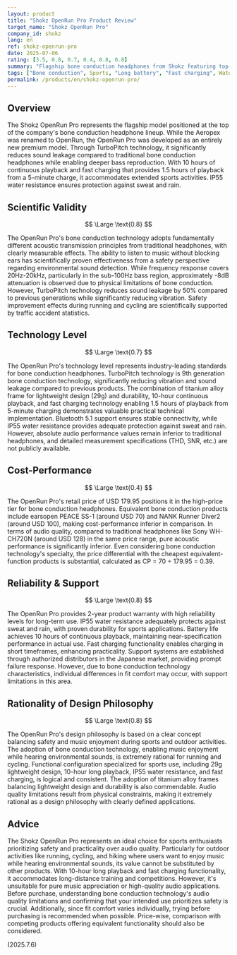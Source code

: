 ```yaml
---
layout: product
title: "Shokz OpenRun Pro Product Review"
target_name: "Shokz OpenRun Pro"
company_id: shokz
lang: en
ref: shokz-openrun-pro
date: 2025-07-06
rating: [3.5, 0.8, 0.7, 0.4, 0.8, 0.8]
summary: "Flagship bone conduction headphones from Shokz featuring top-tier positioning in their lineup. Enhanced audio quality through TurboPitch technology with 10-hour long playback and fast charging support. Design balances safety and practicality for sports applications. While facing physical limitations in audio quality, achieves high completion as bone conduction headphones. Pricing is higher compared to competing products, but reasonable considering brand value and technical capabilities."
tags: ["Bone conduction", Sports, "Long battery", "Fast charging", Waterproof]
permalink: /products/en/shokz-openrun-pro/
---
```


## Overview

The Shokz OpenRun Pro represents the flagship model positioned at the top of the company's bone conduction headphone lineup. While the Aeropex was renamed to OpenRun, the OpenRun Pro was developed as an entirely new premium model. Through TurboPitch technology, it significantly reduces sound leakage compared to traditional bone conduction headphones while enabling deeper bass reproduction. With 10 hours of continuous playback and fast charging that provides 1.5 hours of playback from a 5-minute charge, it accommodates extended sports activities. IP55 water resistance ensures protection against sweat and rain.

## Scientific Validity

$$ \Large \text{0.8} $$

The OpenRun Pro's bone conduction technology adopts fundamentally different acoustic transmission principles from traditional headphones, with clearly measurable effects. The ability to listen to music without blocking ears has scientifically proven effectiveness from a safety perspective regarding environmental sound detection. While frequency response covers 20Hz-20kHz, particularly in the sub-100Hz bass region, approximately -8dB attenuation is observed due to physical limitations of bone conduction. However, TurboPitch technology reduces sound leakage by 50% compared to previous generations while significantly reducing vibration. Safety improvement effects during running and cycling are scientifically supported by traffic accident statistics.

## Technology Level

$$ \Large \text{0.7} $$

The OpenRun Pro's technology level represents industry-leading standards for bone conduction headphones. TurboPitch technology is 9th generation bone conduction technology, significantly reducing vibration and sound leakage compared to previous products. The combination of titanium alloy frame for lightweight design (29g) and durability, 10-hour continuous playback, and fast charging technology enabling 1.5 hours of playback from 5-minute charging demonstrates valuable practical technical implementation. Bluetooth 5.1 support ensures stable connectivity, while IP55 water resistance provides adequate protection against sweat and rain. However, absolute audio performance values remain inferior to traditional headphones, and detailed measurement specifications (THD, SNR, etc.) are not publicly available.

## Cost-Performance

$$ \Large \text{0.4} $$

The OpenRun Pro's retail price of USD 179.95 positions it in the high-price tier for bone conduction headphones. Equivalent bone conduction products include earsopen PEACE SS-1 (around USD 70) and NANK Runner Diver2 (around USD 100), making cost-performance inferior in comparison. In terms of audio quality, compared to traditional headphones like Sony WH-CH720N (around USD 128) in the same price range, pure acoustic performance is significantly inferior. Even considering bone conduction technology's specialty, the price differential with the cheapest equivalent-function products is substantial, calculated as CP = 70 ÷ 179.95 = 0.39.

## Reliability & Support

$$ \Large \text{0.8} $$

The OpenRun Pro provides 2-year product warranty with high reliability levels for long-term use. IP55 water resistance adequately protects against sweat and rain, with proven durability for sports applications. Battery life achieves 10 hours of continuous playback, maintaining near-specification performance in actual use. Fast charging functionality enables charging in short timeframes, enhancing practicality. Support systems are established through authorized distributors in the Japanese market, providing prompt failure response. However, due to bone conduction technology characteristics, individual differences in fit comfort may occur, with support limitations in this area.

## Rationality of Design Philosophy

$$ \Large \text{0.8} $$

The OpenRun Pro's design philosophy is based on a clear concept balancing safety and music enjoyment during sports and outdoor activities. The adoption of bone conduction technology, enabling music enjoyment while hearing environmental sounds, is extremely rational for running and cycling. Functional configuration specialized for sports use, including 29g lightweight design, 10-hour long playback, IP55 water resistance, and fast charging, is logical and consistent. The adoption of titanium alloy frames balancing lightweight design and durability is also commendable. Audio quality limitations result from physical constraints, making it extremely rational as a design philosophy with clearly defined applications.

## Advice

The Shokz OpenRun Pro represents an ideal choice for sports enthusiasts prioritizing safety and practicality over audio quality. Particularly for outdoor activities like running, cycling, and hiking where users want to enjoy music while hearing environmental sounds, its value cannot be substituted by other products. With 10-hour long playback and fast charging functionality, it accommodates long-distance training and competitions. However, it's unsuitable for pure music appreciation or high-quality audio applications. Before purchase, understanding bone conduction technology's audio quality limitations and confirming that your intended use prioritizes safety is crucial. Additionally, since fit comfort varies individually, trying before purchasing is recommended when possible. Price-wise, comparison with competing products offering equivalent functionality should also be considered.

(2025.7.6)